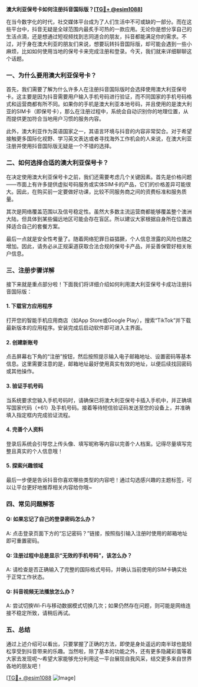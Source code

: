 **澳大利亚保号卡如何注册抖音国际版？[[TG💪+ @esim1088](https://t.me/s/esim1088)]**

在当今数字化的时代，社交媒体平台成为了人们生活中不可或缺的一部分。而在这些平台中，抖音无疑是全球范围内最炙手可热的一款应用。无论你是想分享自己的生活点滴，还是想通过短视频找到志同道合的朋友，抖音都能满足你的需求。不过，对于身在澳大利亚的朋友们来说，想要玩转抖音国际版，却可能会遇到一些小麻烦，比如如何使用当地的保号卡来完成注册和登录。今天，我们就来详细聊聊这个话题。

### 一、为什么要用澳大利亚保号卡？

首先，我们需要了解为什么许多人在注册抖音国际版时会选择使用澳大利亚保号卡。这主要是因为抖音需要用户输入手机号码进行验证，而不同国家的手机号码格式和运营商都有所不同。如果你的手机是澳大利亚本地号码，并且使用的是澳大利亚的SIM卡（即保号卡），那么在注册过程中，系统会自动识别你的地理位置，从而提供更加符合当地用户习惯的服务内容。

此外，澳大利亚作为英语国家之一，其语言环境与抖音的内容非常契合。对于希望接触更多国际化视野、学习英文表达或者寻找海外工作机会的人来说，在澳大利亚注册并使用抖音国际版无疑是一个不错的选择。

### 二、如何选择合适的澳大利亚保号卡？

在决定使用澳大利亚保号卡之前，我们还需要考虑几个关键因素。首先是价格问题——市面上有许多提供虚拟号码服务或实体SIM卡的产品，它们的价格差异可能很大。因此，在购买前一定要做好功课，比较不同服务商之间的资费标准和服务质量。

其次是网络覆盖范围以及信号稳定性。虽然大多数主流运营商都能够覆盖整个澳洲大陆，但具体到某些偏远地区可能会存在盲区。所以建议大家根据自身所在位置选择适合自己的套餐方案。

最后一点就是安全性考量了。随着网络犯罪日益猖獗，个人信息泄露的风险也随之增加。因此，请务必从正规渠道获取合法合规的保号卡产品，并妥善保管好相关账户信息。

### 三、注册步骤详解

接下来就是重点部分啦！下面我们将详细介绍如何利用澳大利亚保号卡成功注册抖音国际版：

#### 1. 下载官方应用程序
打开您的智能手机应用商店（如App Store或Google Play），搜索“TikTok”并下载最新版本的应用程序。安装完成后启动软件即可进入主界面。

#### 2. 创建新账号
点击屏幕右下角的“注册”按钮，然后按照提示输入电子邮箱地址、设置密码等基本信息。这里需要注意的是，邮箱地址最好使用真实有效的地址，以便后续找回密码或其他操作。

#### 3. 验证手机号码
当系统要求您输入手机号码时，请确保已将澳大利亚保号卡插入手机中，并正确填写国家代码（+61）及手机号码。接着等待短信验证码发送至您的设备上，并准确填入指定框内完成验证流程。

#### 4. 完善个人资料
登录后系统会引导您上传头像、填写昵称等内容以完善个人档案。记得尽量填写完整且真实的个人信息哦！

#### 5. 探索兴趣领域
最后一步便是告诉抖音你喜欢哪些类型的内容吧！通过勾选感兴趣的主题标签，可以让平台更好地推荐相关内容给你哦~

### 四、常见问题解答

#### Q: 如果忘记了自己的登录密码怎么办？
A: 点击登录页面下方的“忘记密码？”链接，按照指引输入注册时使用的邮箱地址即可重置密码。

#### Q: 注册过程中总是显示“无效的手机号码”，该怎么办？
A: 请检查是否正确输入了完整的国际格式号码，并确认当前使用的SIM卡确实处于正常工作状态。

#### Q: 抖音视频无法播放怎么办？
A: 尝试切换Wi-Fi与移动数据模式切换几次；如果仍然存在问题，则可能是网络连接不稳定所致，请稍后再试。

### 五、总结

通过上述介绍可以看出，只要掌握了正确的方法，即使是身处遥远的南半球也能轻松享受到抖音带来的乐趣。当然啦，除了基本的功能之外，还有更多隐藏彩蛋等着大家去发现呢～希望大家能够充分利用这一平台展现自我风采，结交更多来自世界各地的朋友吧！

[[TG💪+ @esim1088](https://t.me/s/esim1088) ![Image](https://i.postimg.cc/4NQfJmqS/Snipaste-2025-05-13-00-14-12.png)]